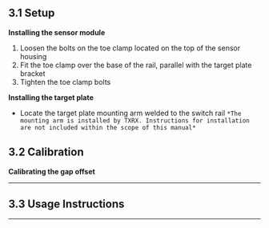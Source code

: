 ## 3.1 Setup

**Installing the sensor module**

1. Loosen the bolts on the toe clamp located on the top of the sensor housing
2. Fit the toe clamp over the base of the rail, parallel with the target plate bracket
3. Tighten the toe clamp bolts

**Installing the target plate**

* Locate the target plate mounting arm welded to the switch rail
``*The mounting arm is installed by TXRX. Instructions for installation are not included within the scope of this manual*``


## 3.2 Calibration

**Calibrating the gap offset**

---

## 3.3 Usage Instructions


---
